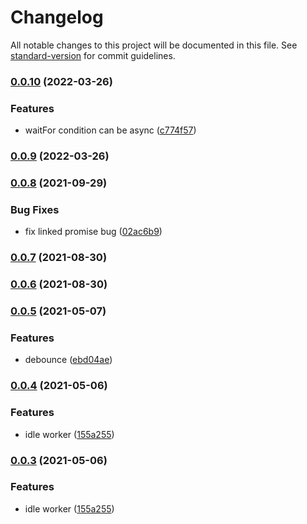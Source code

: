 # Changelog

All notable changes to this project will be documented in this file. See [standard-version](https://github.com/conventional-changelog/standard-version) for commit guidelines.

### [0.0.10](https://github.com/zxch3n/mighty-promise/compare/v0.0.9...v0.0.10) (2022-03-26)


### Features

* waitFor condition can be async ([c774f57](https://github.com/zxch3n/mighty-promise/commit/c774f574ef383df3c4824dc390079bc74c7accc7))

### [0.0.9](https://github.com/zxch3n/mighty-promise/compare/v0.0.8...v0.0.9) (2022-03-26)

### [0.0.8](https://github.com/zxch3n/mighty-promise/compare/v0.0.7...v0.0.8) (2021-09-29)


### Bug Fixes

* fix linked promise bug ([02ac6b9](https://github.com/zxch3n/mighty-promise/commit/02ac6b9c9872884555dfc9bc42eac888aa10b88b))

### [0.0.7](https://github.com/zxch3n/mighty-promise/compare/v0.0.6...v0.0.7) (2021-08-30)

### [0.0.6](https://github.com/zxch3n/mighty-promise/compare/v0.0.5...v0.0.6) (2021-08-30)

### [0.0.5](https://github.com/zxch3n/mighty-promise/compare/v0.0.4...v0.0.5) (2021-05-07)


### Features

* debounce ([ebd04ae](https://github.com/zxch3n/mighty-promise/commit/ebd04ae3af7103e6df86546f040b06fc21ef0786))

### [0.0.4](https://github.com/zxch3n/mighty-promise/compare/v0.0.2...v0.0.4) (2021-05-06)


### Features

* idle worker ([155a255](https://github.com/zxch3n/mighty-promise/commit/155a255a17fc74784fe603d94319bcf82ad1582b))

### [0.0.3](https://github.com/zxch3n/mighty-promise/compare/v0.0.2...v0.0.3) (2021-05-06)


### Features

* idle worker ([155a255](https://github.com/zxch3n/mighty-promise/commit/155a255a17fc74784fe603d94319bcf82ad1582b))
